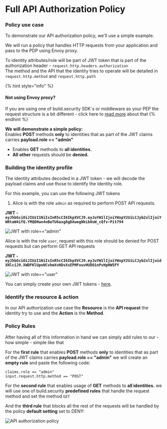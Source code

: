 # Full API Authorization Policy

### Policy use case

To demonstrate our API authorization policy, we'll use a simple example.

We will run a policy that handles HTTP requests from your application and pass to the PDP using Envoy proxy.

To identity attributes/role will be part of JWT token that is part of the authorization header - `request.http.headers.authorization`  
The method and the API that the identity tries to operate will be detailed in `request.http.method` and `request.http.path`

{% hint style="info" %}
#### Not using Envoy proxy?

If you are using one of build.security SDK\`s or middleware as your PEP the request structure is a bit different - click here to [read more](https://docs.build.security/docs/policy-examples#the-authorization-request-structure) about that
{% endhint %}

**We will demonstrate a simple policy:**  
Enables **POST** methods **only** to identities that as part of the JWT claims carries **payload.role == "admin"**

* Enables **GET** methods to **all identities.**
* **All other** requests should be **denied.**

### Building the identity profile

The identity attributes decoded in a JWT token - we will decode the payload claims and use those to identify the identity role.

For this example, you can use the following JWT tokens

1. Alice is with the role `admin` as required to perform POST API requests.

**JWT - `eyJhbGciOiJIUzI1NiIsInR5cCI6IkpXVCJ9.eyJuYW1lIjoiYWxpY2UiLCJyb2xlIjoiYWRtaW4ifQ.YMQDHwn4nBeTU6axg8gDAwegNkLb0uW_cQfv-Pit794`**

![JWT with role==&quot;admin&quot;](https://files.readme.io/b57348c-admin_jwt.png)

Alice is with the role `user`, request with this role should be denied for POST requests but can perform GET API requests

**JWT - `eyJhbGciOiJIUzI1NiIsInR5cCI6IkpXVCJ9.eyJuYW1lIjoiYWxpY2UiLCJyb2xlIjoidXNlciJ9.XWDFKlUpoNCvhmXvNDsXsEPMFouvHUDO1nPvHpHW5FY`**

![JWT with role==&quot;user&quot;](https://files.readme.io/c646814-ujwt_with_user.png)

You can simply create your own JWT tokens - [here](https://jwt.io/).

### Identify the resource & action

In our API authorization use case the **Resource** is the **API request** the identity try to use and the **Action** is the **Method**.

### Policy Rules

After having all of this information in hand we can simply add rules to our - how simple - simple like that

For the **first rule** that enables **POST** methods **only** to identities that as part of the JWT claims carries **payload.role == "admin"** we will create an **empty rule** and paste the following code:

```text
claims.role == "admin"
input.request.http.method == "POST"
```

For the **second rule** that enables usage of **GET** methods to **all identities.** we will use one of build.security **predefined rules** that handle the request method and set the method `GET`

And the **third rule** that blocks all the rest of the requests will be handled by the policy **default setting** set to DENY:

![API authorization policy](https://files.readme.io/9960490-Screen_Shot_2021-03-06_at_19.04.14.png)



